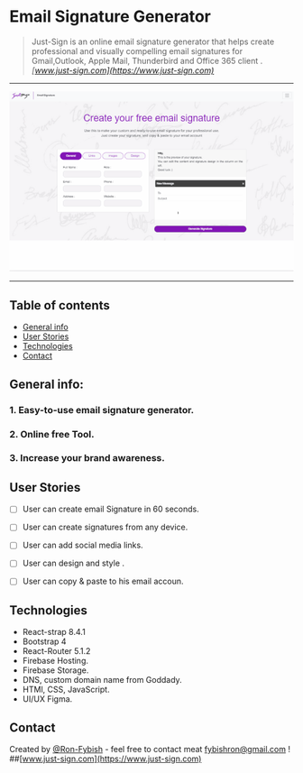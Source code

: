 # Email Signature Generator

> Just-Sign is an online email signature generator that helps create professional and visually compelling email signatures
> for Gmail,Outlook, Apple Mail, Thunderbird and Office 365 client .
>*[www.just-sign.com](https://www.just-sign.com)*



---
![](guides.gif)
<!-- []('./gif.gif') -->
---


## Table of contents
* [General info](#general-info)
* [User Stories](#User-Stories)
* [Technologies](#technologies)
* [Contact](#contact)



## General info:
### 1. Easy-to-use email signature generator.
### 2. Online free Tool.
### 3. Increase your brand awareness.
## 




## User Stories
-   [ ] User can create email Signature in 60 seconds.
-   [ ] User can create signatures from any device.
-   [ ] User can add social media links.
-   [ ] User can design and style .
-   [ ] User can copy & paste to his email accoun.


## Technologies
* React-strap 8.4.1
* Bootstrap 4
* React-Router 5.1.2
* Firebase Hosting.
* Firebase Storage.
* DNS, custom domain name from Goddady. 
* HTMl, CSS, JavaScript.
* UI/UX Figma.


## Contact
Created by [@Ron-Fybish](https://www.linkedin.com/in/ron-fybish-9b0194157/) - feel free to contact meat <fybishron@gmail.com> !
##[www.just-sign.com](https://www.just-sign.com)
